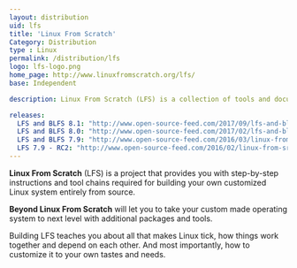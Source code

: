 ```yaml
---
layout: distribution
uid: lfs
title: 'Linux From Scratch'
Category: Distribution
type : Linux
permalink: /distribution/lfs
logo: lfs-logo.png
home_page: http://www.linuxfromscratch.org/lfs/
base: Independent

description: Linux From Scratch (LFS) is a collection of tools and documents required for building your own custom GNU/Linux operating system from scratch. Stories and updates on LFS and BLFS.

releases:
  LFS and BLFS 8.1: "http://www.open-source-feed.com/2017/09/lfs-and-blfs-version-81-released-with.html"
  LFS and BLFS 8.0: "http://www.open-source-feed.com/2017/02/lfs-and-blfs-80-released-with-major.html"
  LFS and BLFS 7.9: "http://www.open-source-feed.com/2016/03/linux-from-scratch-lfs-and-blfs-79.html"
  LFS 7.9 - RC2: "http://www.open-source-feed.com/2016/02/linux-from-sratch-79-rc2-released.html"
---
```


**Linux From Scratch** (LFS) is a project that provides you with step-by-step instructions and tool chains required for building your own customized Linux system entirely from source.

**Beyond Linux From Scratch** will let you to take your custom made operating system to next level with additional packages and tools.

Building LFS teaches you about all that makes Linux tick, how things work together and depend  on each other. And most importantly, how to customize it to your own tastes and needs. 
